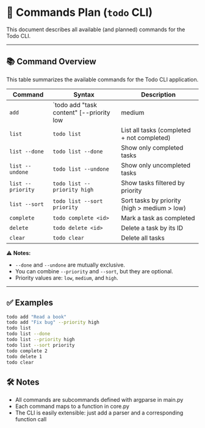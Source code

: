 # 🚀 Commands Plan (`todo` CLI)

This document describes all available (and planned) commands for the Todo CLI.

---

## 📚 Command Overview

This table summarizes the available commands for the Todo CLI application.

| Command            | Syntax                                                             | Description                                                |
|--------------------|---------------------------------------------------------------------|------------------------------------------------------------|
| `add`              | `todo add "task content" [--priority low|medium|high]`             | Add a new task with optional priority (default: medium)    |
| `list`             | `todo list`                                                        | List all tasks (completed + not completed)                 |
| `list --done`      | `todo list --done`                                                 | Show only completed tasks                                  |
| `list --undone`    | `todo list --undone`                                               | Show only uncompleted tasks                                |
| `list --priority`  | `todo list --priority high`                                        | Show tasks filtered by priority                            |
| `list --sort`      | `todo list --sort priority`                                        | Sort tasks by priority (high > medium > low)               |
| `complete`         | `todo complete <id>`                                               | Mark a task as completed                                   |
| `delete`           | `todo delete <id>`                                                 | Delete a task by its ID                                    |
| `clear`            | `todo clear`                                                       | Delete all tasks                                           |

⚠️ **Notes:**
- `--done` and `--undone` are mutually exclusive.
- You can combine `--priority` and `--sort`, but they are optional.
- Priority values are: `low`, `medium`, and `high`.

---

## ✅ Examples

```bash
todo add "Read a book"
todo add "Fix bug" --priority high
todo list
todo list --done
todo list --priority high
todo list --sort priority
todo complete 2
todo delete 1
todo clear
```

## 🛠️ Notes

- All commands are subcommands defined with argparse in main.py
- Each command maps to a function in core.py
- The CLI is easily extensible: just add a parser and a corresponding function call
